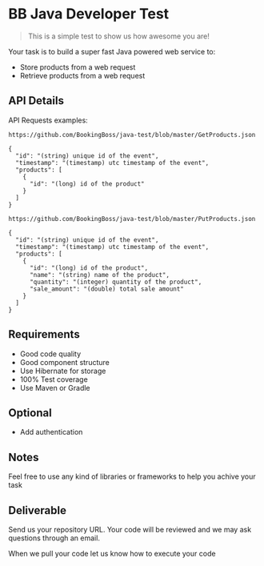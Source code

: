 # BB Java Developer Test

> This is a simple test to show us how awesome you are!

Your task is to build a super fast Java powered web service to:

- Store products from a web request
- Retrieve products from a web request

## API Details

API Requests examples: 

`https://github.com/BookingBoss/java-test/blob/master/GetProducts.json`

```
{
  "id": "(string) unique id of the event",
  "timestamp": "(timestamp) utc timestamp of the event",
  "products": [
    {
      "id": "(long) id of the product"
    }
  ]
}

```

`https://github.com/BookingBoss/java-test/blob/master/PutProducts.json`

```
{
  "id": "(string) unique id of the event",
  "timestamp": "(timestamp) utc timestamp of the event",
  "products": [
    {
      "id": "(long) id of the product",
      "name": "(string) name of the product",
      "quantity": "(integer) quantity of the product",
      "sale_amount": "(double) total sale amount"
    }
  ]
}

```
## Requirements

- Good code quality
- Good component structure
- Use Hibernate for storage
- 100% Test coverage
- Use Maven or Gradle

## Optional

- Add authentication

## Notes

Feel free to use any kind of libraries or frameworks to help you achive your task

## Deliverable

Send us your repository URL. Your code will be reviewed and we may ask questions through an email.

When we pull your code let us know how to execute your code




